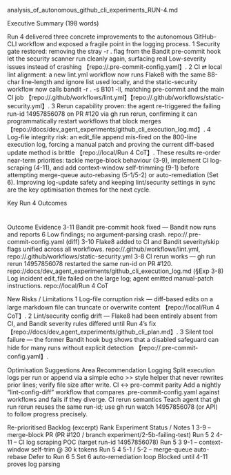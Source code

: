 analysis_of_autonomous_github_cli_experiments_RUN-4.md

Executive Summary (198 words)

Run 4 delivered three concrete improvements to the autonomous GitHub-CLI workflow and exposed a fragile point in the logging process.
	1	Security gate restored: removing the stray -r . flag from the Bandit pre-commit hook let the security scanner run cleanly again, surfacing real Low-severity issues instead of crashing 【repo://.pre-commit-config.yaml】.
	2	CI ⇄ local lint alignment: a new lint.yml workflow now runs Flake8 with the same 88-char line-length and ignore list used locally, and the static-security workflow now calls bandit -r . -s B101 -ll, matching pre-commit and the main CI job 【repo://.github/workflows/lint.yml】【repo://.github/workflows/static-security.yml】.
	3	Rerun capability proven: the agent re-triggered the failing run-id 14957856078 on PR #120 via gh run rerun, confirming it can programmatically restart workflows that block merges 【repo://docs/dev_agent_experiments/github_cli_execution_log.md】.
	4	Log-file integrity risk: an edit_file append mis-fired on the 800-line execution log, forcing a manual patch and proving the current diff-based update method is brittle 【repo://local/Run 4 CoT】.
These results re-order near-term priorities: tackle merge-block behaviour (3-9), implement CI log-scraping (4-11), and add context-window self-trimming (9-1) before attempting merge-queue auto-rebasing (5-1/5-2) or auto-remediation (Set 6). Improving log-update safety and keeping lint/security settings in sync are the key optimisation themes for the next cycle.

Key Run 4 Outcomes
#
Outcome
Evidence
3-11
Bandit pre-commit hook fixed — Bandit now runs and reports 6 Low findings; no argument-parsing crash.
repo://.pre-commit-config.yaml (diff)
3-10
Flake8 added to CI and Bandit severity/skip flags unified across all workflows.
repo://.github/workflows/lint.yml, repo://.github/workflows/static-security.yml
3-8
CI rerun works — gh run rerun 14957856078 restarted the same run-id on PR #120.
repo://docs/dev_agent_experiments/github_cli_execution_log.md (§Exp 3-8)
Log incident
edit_file failed on the large log; agent emitted manual-patch instructions.
repo://local/Run 4 CoT

New Risks / Limitations
	1	Log-file corruption risk — diff-based edits on a large markdown file can truncate or overwrite content 【repo://local/Run 4 CoT】.
	2	Lint/security config drift — Flake8 had been entirely absent from CI, and Bandit severity rules differed until Run 4’s fix 【repo://docs/dev_agent_experiments/github_cli_plan.md】.
	3	Silent tool failure — the former Bandit hook bug shows that a disabled safeguard can hide for many runs without explicit detection 【repo://.pre-commit-config.yaml】.

Optimisation Suggestions
Area
Recommendation
Logging
Split execution logs per run or append via a simple echo >> style helper that never rewrites prior lines; verify file size after write.
CI ↔ pre-commit parity
Add a nightly “lint-config-diff” workflow that compares .pre-commit-config.yaml against workflows and fails if they diverge.
CI rerun semantics
Teach agent that gh run rerun reuses the same run-id; use gh run watch 14957856078 (or API) to follow progress precisely.

Re-prioritised Backlog (excerpt)
Rank
Experiment
Status / Notes
1
3-9 – merge-block PR (PR #120 / branch experiment/2-5b-failing-test)
Run 5
2
4-11 – CI log scraping POC (target run-id 14957856078)
Run 5
3
9-1 – context-window self-trim @ 30 k tokens
Run 5
4
5-1 / 5-2 – merge-queue auto-rebase
Defer to Run 6
5
Set 6 auto-remediation loop
Blocked until 4-11 proves log parsing